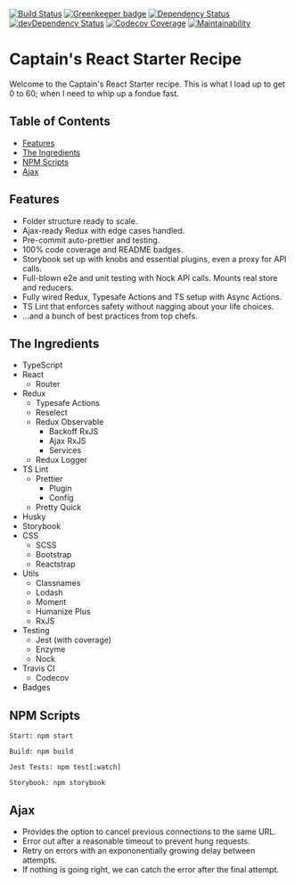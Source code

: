 [![Build Status][travis-image]][travis-url]
[![Greenkeeper badge][greenkeeper-image]][greenkeeper-url]
[![Dependency Status][dependency-status-image]][dependency-status-url]
[![devDependency Status][dev-dependency-status-image]][dev-dependency-status-url]
[![Codecov Coverage][codecov-image]][codecov-url]
[![Maintainability][codeclimate-image]][codeclimate-url]

# Captain's React Starter Recipe

Welcome to the Captain's React Starter recipe. This is what I load up to get 0 to 60; when I need to whip up a fondue fast.

## Table of Contents

- [Features](https://github.com/CaptainCodex/captains-react-starter-recipe#features)
- [The Ingredients](https://github.com/CaptainCodex/captains-react-starter-recipe#the-ingredients)
- [NPM Scripts](https://github.com/CaptainCodex/captains-react-starter-recipe#npm-scripts)
- [Ajax](https://github.com/CaptainCodex/captains-react-starter-recipe#ajax)

## Features

- Folder structure ready to scale.
- Ajax-ready Redux with edge cases handled.
- Pre-commit auto-prettier and testing.
- 100% code coverage and README badges.
- Storybook set up with knobs and essential plugins, even a proxy for API calls.
- Full-blown e2e and unit testing with Nock API calls. Mounts real store and reducers.
- Fully wired Redux, Typesafe Actions and TS setup with Async Actions.
- TS Lint that enforces safety without nagging about your life choices.
- ...and a bunch of best practices from top chefs.

## The Ingredients

- TypeScript
- React
  - Router
- Redux
  - Typesafe Actions
  - Reselect
  - Redux Observable
    - Backoff RxJS
    - Ajax RxJS
    - Services
  - Redux Logger
- TS Lint
  - Prettier
    - Plugin
    - Config
  - Pretty Quick
- Husky
- Storybook
- CSS
  - SCSS
  - Bootstrap
  - Reactstrap
- Utils
  - Classnames
  - Lodash
  - Moment
  - Humanize Plus
  - RxJS
- Testing
  - Jest (with coverage)
  - Enzyme
  - Nock
- Travis CI
  - Codecov
- Badges

## NPM Scripts

```
Start: npm start

Build: npm build

Jest Tests: npm test[:watch]

Storybook: npm storybook
```

## Ajax

- Provides the option to cancel previous connections to the same URL.
- Error out after a reasonable timeout to prevent hung requests.
- Retry on errors with an expononentially growing delay between attempts.
- If nothing is going right, we can catch the error after the final attempt.

[travis-image]: https://travis-ci.org/CaptainCodex/captains-react-starter-recipe.svg?branch=master
[travis-url]: https://travis-ci.org/CaptainCodex/captains-react-starter-recipe
[greenkeeper-image]: https://badges.greenkeeper.io/CaptainCodex/captains-react-starter-recipe.svg
[greenkeeper-url]: https://greenkeeper.io/
[dependency-status-image]: https://david-dm.org/CaptainCodex/captains-react-starter-recipe/master.svg
[dependency-status-url]: https://david-dm.org/CaptainCodex/captains-react-starter-recipe.svg
[dev-dependency-status-image]: https://david-dm.org/CaptainCodex/captains-react-starter-recipe/master/dev-status.svg
[dev-dependency-status-url]: https://david-dm.org/CaptainCodex/captains-react-starter-recipe/master#info=devDependencies
[codecov-image]: https://img.shields.io/codecov/c/github/CaptainCodex/captains-react-starter-recipe/master.svg
[codecov-url]: https://codecov.io/gh/CaptainCodex/captains-react-starter-recipe
[codeclimate-image]: https://api.codeclimate.com/v1/badges/544ec1bebabf86cecfe7/maintainability
[codeclimate-url]: https://codeclimate.com/github/CaptainCodex/captains-react-starter-recipe/maintainability
